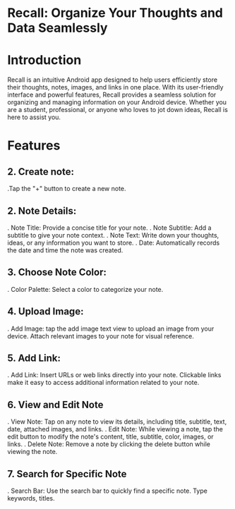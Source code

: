 # Recall: Organize Your Thoughts and Data Seamlessly
# Introduction
Recall is an intuitive Android app designed to help users efficiently store their thoughts, notes, images, and links in one place. With its user-friendly interface and powerful features, Recall provides a seamless solution for organizing and managing information on your Android device. Whether you are a student, professional, or anyone who loves to jot down ideas, Recall is here to assist you.
# Features
## 2. Create note: 
.Tap the "+" button to create a new note.
## 2. Note Details: 
. Note Title: Provide a concise title for your note.
. Note Subtitle: Add a subtitle to give your note context.
. Note Text: Write down your thoughts, ideas, or any information you want to store.
. Date: Automatically records the date and time the note was created.
## 3. Choose Note Color:
. Color Palette: Select a color to categorize your note.
## 4. Upload Image:
. Add Image: tap the add image text view to upload an image from your device. Attach relevant images to your note for visual reference.
## 5. Add Link:
. Add Link: Insert URLs or web links directly into your note. Clickable links make it easy to access additional information related to your note.
## 6. View and Edit Note
. View Note: Tap on any note to view its details, including title, subtitle, text, date, attached images, and links.
. Edit Note: While viewing a note, tap the edit button to modify the note's content, title, subtitle, color, images, or links.
. Delete Note: Remove a note by clicking the delete button while viewing the note.
## 7. Search for Specific Note
. Search Bar: Use the search bar to quickly find a specific note. Type keywords, titles.
